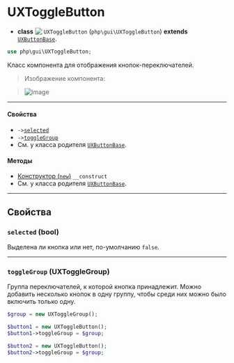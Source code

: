 # UXToggleButton

- **class** <img src="https://cloud.githubusercontent.com/assets/1113915/22553003/30707f10-e96c-11e6-8912-5b2195295490.png" align="top" /> `UXToggleButton` (`php\gui\UXToggleButton`) **extends** [`UXButtonBase`](UXButtonBase).
```php
use php\gui\UXToggleButton;
```

Класс компонента для отображения кнопок-переключателей.

> Изображение компонента:

> ![image](https://cloud.githubusercontent.com/assets/1113915/22553066/6f652a18-e96c-11e6-8510-9f0ab76c8499.png)

---

#### Свойства
- `->`[`selected`](#selected-bool)
- `->`[`toggleGroup`](#togglegroup-uxtogglegroup)
- См. у класса родителя [`UXButtonBase`](UXButtonBase).

#### Методы
- [Конструктор (`new`)](#__construct) `__construct`
- См. у класса родителя [`UXButtonBase`](UXButtonBase).

---

## Свойства

### `selected` (bool)
Выделена ли кнопка или нет, по-умолчанию `false`.

---

### `toggleGroup` (UXToggleGroup)
Группа переключателей, к которой кнопка принадлежит. Можно добавить несколько кнопок в одну группу, чтобы среди них можно было включить только одну.

```php
$group = new UXToggleGroup();

$button1 = new UXToggleButton();
$button1->toggleGroup = $group;

$button2 = new UXToggleButton();
$button2->toggleGroup = $group;
```